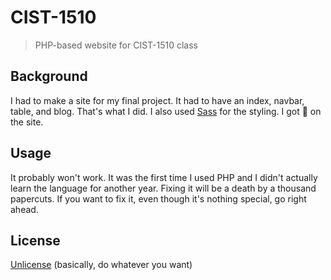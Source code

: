 # CIST-1510
> PHP-based website for CIST-1510 class

## Background

I had to make a site for my final project. It had to have an index, navbar, table, and blog. That's what I did. I also used [Sass](http://sass-lang.com/) for the styling. I got :100: on the site.

## Usage

It probably won't work. It was the first time I used PHP and I didn't actually learn the language for another year.
Fixing it will be a death by a thousand papercuts. If you want to fix it, even though it's nothing special, go right ahead.


## License

[Unlicense](LICENSE) (basically, do whatever you want)
